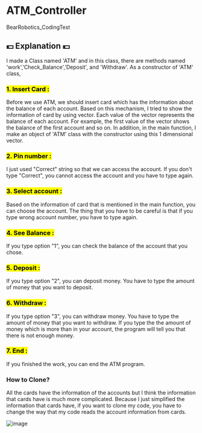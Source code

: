 # ATM_Controller
BearRobotics_CodingTest

## 💵 Explanation 💵
I made a Class named 'ATM' and in this class, there are methods named 'work','Check_Balance','Deposit', and 'Withdraw'.
As a constructor of 'ATM' class, 
### <mark>1. Insert Card :</mark>
Before we use ATM, we should insert card which has the information about the balance of each account. Based on this mechanism, I tried to show the information of card by using vector. Each value of the vector represents the balance of each account. For example, the first value of the vector shows the balance of the first account and so on. In addition, in the main function, I make an object of 'ATM' class with the constructor using this 1 dimensional vector.
### <mark>2. Pin number :</mark> 
I just used "Correct" string so that we can access the account. If you don't type "Correct", you cannot access the account and you have to type again.
### <mark>3. Select account :</mark>
Based on the information of card that is mentioned in the main function, you can choose the account. The thing that you have to be careful is that if you type wrong account number, you have to type again. 
### <mark>4. See Balance :</mark>
If you type option "1", you can check the balance of the account that you chose.
### <mark>5. Deposit :</mark>
If you type option "2", you can deposit money. You have to type the amount of money that you want to deposit.
### <mark>6. Withdraw :</mark>
If you type option "3", you can withdraw money. You have to type the amount of money that you want to withdraw. If you type the the amount of money which is more than in your account, the program will tell you that there is not enough money.
### <mark>7. End :</mark>
If you finished the work, you can end the ATM program.

### How to Clone?
All the cards have the information of the accounts but I think the information that cards have is much more complicated. Because I just simplified the information that cards have, if you want to clone my code, you have to change the way that my code reads the account information from cards.


![image](https://github.com/ItsGJun/ATM_Controller/assets/113964367/0e451bab-26e8-4461-860d-b5a04d4783fb)
